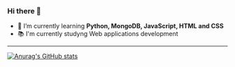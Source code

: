 ### Hi there 👋

- 🌱 I’m currently learning **Python, MongoDB, JavaScript, HTML and CSS**
- 📚 I'm currently studyng Web applications development

---

[![Anurag's GitHub stats](https://github-readme-stats.vercel.app/api?username=isaacpalou$theme=radical)](https://github.com/anuraghazra/github-readme-stats)
